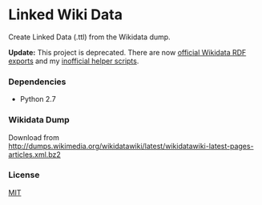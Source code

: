 Linked Wiki Data
===

Create Linked Data (.ttl) from the Wikidata dump.

**Update:** This project is deprecated. There are now [official Wikidata RDF exports](https://tools.wmflabs.org/wikidata-exports/rdf/) and my [inofficial helper scripts](https://github.com/patrickhoefler/lwd-tools).


### Dependencies

* Python 2.7


### Wikidata Dump

Download from http://dumps.wikimedia.org/wikidatawiki/latest/wikidatawiki-latest-pages-articles.xml.bz2


### License

[MIT](LICENSE.txt)
